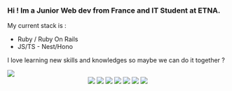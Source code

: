### Hi ! Im a Junior Web dev from France and IT Student at ETNA.

My current stack is :
  - Ruby / Ruby On Rails
  - JS/TS - Nest/Hono
  
I love learning new skills and knowledges so maybe we can do it together ?

<img align="center" src="https://github-readme-stats.vercel.app/api?username=tehcuapm&count_private=true&theme=radical"/>
<div align="center">
  <img src="https://img.shields.io/badge/Node.js-339933?style=for-the-badge&logo=nodedotjs&logoColor=white"/>
  <img src="https://img.shields.io/badge/Ruby-000000?style=for-the-badge&logo=ruby&logoColor=red"/>
  <img src="https://img.shields.io/badge/TypeScript-007ACC?style=for-the-badge&logo=typescript&logoColor=white"/>
  <img src="https://img.shields.io/badge/Docker-2CA5E0?style=for-the-badge&logo=docker&logoColor=white"/>
  <img src="https://img.shields.io/badge/Python-FFD43B?style=for-the-badge&logo=python&logoColor=blue)"/>
  <img src="https://img.shields.io/badge/C%20language-5c5555?style=for-the-badge&logo=c&logoColor=blue"/>
  <img src="https://img.shields.io/badge/PHP-296db2?style=for-the-badge&logo=php&logoColor=white"/>
</div>
